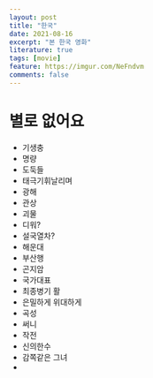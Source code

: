 ```yaml
---
layout: post
title: "한국"
date: 2021-08-16
excerpt: "본 한국 영화"
literature: true
tags: [movie]
feature: https://imgur.com/NeFndvm
comments: false
---
```


# 별로 없어요
* 기생충
* 명량
* 도둑들
* 태극기휘날리며
* 광해
* 관상
* 괴물
* 디워?
* 설국열차?
* 해운대
* 부산행
* 곤지암
* 국가대표
* 최종병기 활
* 은밀하게 위대하게
* 곡성
* 써니
* 작전
* 신의한수
* 감쪽같은 그녀
* 





